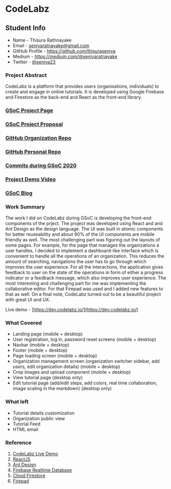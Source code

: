 # CodeLabz

## Student Info

* Name - Thisura Rathnayake	
* Email - seniyaratnayake@gmail.com
* GitHub Profile - https://github.com/thisuraseniya
* Medium - https://medium.com/@seniyaratnayake
* Twitter - [@seniya23](https://twitter.com/seniya23)

### Project Abstract
CodeLabz is a platform that provides users (organisations, individuals) to create and engage in online tutorials. It is developed using Google Firebase and Firestore as the back-end and React as the front-end library.


### [GSoC Project Page](https://summerofcode.withgoogle.com/projects/#5093865205268480)

### [GSoC Project Proposal](https://drive.google.com/file/d/1OL881QZaRTVXZbSONo3TLast71_aFtJT/view?usp=sharing)

### [GitHub Organization Repo](https://github.com/scorelab/Codelabz)

### [GitHub Personal Repo](https://github.com/thisuraseniya/Codelabz)

### [Commits during GSoC 2020](https://github.com/scorelab/Codelabz/commits?author=thisuraseniya)

### [Project Demo Video](https://youtu.be/CzpzDsWd2G8)

### [GSoC Blog](https://medium.com/scorelab/gsoc-2020-with-score-lab-week-0-e4877d5275fc)

### Work Summary
The work I did on CodeLabz during GSoC is developing the front-end components of the prject. The project was developed using React and and Ant Design as the design language. The UI was built in atomic components for better reuseability and about 90% of the UI components are mobile friendly as well. 
The most challenging part was figuring out the layouts of some pages. For example, for the page that manages the organizations a user handles, I decided to implement a dashboard-like interface which is convenient to handle all the operations of an organization. This reduces the amount of searching, navigations the user has to go through which improves the user experience. For all the interactions, the application gives feedback to user on the state of the operations in form of either a progress indicator or a feedback message, which also improves user experience.
The most interesting and challenging part for me was implementing the collaborative editor. For that Firepad was used and I added new features to that as well.
On a final note, CodeLabz turned out to be a beautiful project with great UI and UX.

Live demo - [https://dev.codelabz.io/](https://dev.codelabz.io/)


### What Covered
- Landing page (mobile + desktop)
- User registration, log in, password reset screens (mobile + desktop)
- Navbar (mobile + desktop)
- Footer (mobile + desktop)
- Page loading screen (mobile + desktop)
- Organization management screen (organization switcher sidebar, add users, edit organization details) (mobile + desktop)
- Crop images and upload component (mobile + desktop)
- View tutorial page (desktop only)
- Edit tutorial page (add/edit steps, add colors, real time collaboration, image scaling in the markdown) (desktop only)


### What left
- Tutorial details customization
- Organization public view
- Tutorial Feed
- HTML email


### Reference
1. [CodeLabz Live Demo](https://dev.codelabz.io/)
2. [ReactJS](https://reactjs.org/docs/getting-started.html)
3. [Ant Design](https://ant.design/docs/react/introduce)
4. [Firebase Realtime Database](https://firebase.google.com/docs/web/setup)
5. [Cloud Firestore](https://firebase.google.com/docs/firestore)
6. [Firepad](https://github.com/FirebaseExtended/firepad)


